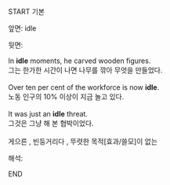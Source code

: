 START
기본

앞면:
idle


뒷면:
<div>In <strong>idle</strong> moments, he carved wooden figures. </div><div>그는 한가한 시간이 나면 나무를 깎아 무엇을 만들었다.</div><div><br></div><div><div>Over ten per cent of the workforce is now <strong>idle</strong>. </div><div><div>노동 인구의 10% 이상이 지금 놀고 있다.</div></div></div><div><br></div><div>It was just an <strong>idle</strong> threat. </div><div><div>그것은 그냥 해 본 협박이었다.</div></div><div><br></div><div>게으른 , 빈둥거리다 , <span>뚜렷한 목적[효과/쓸모]이 없는</span></div>


해석:
<!--ID: 1746614454089-->
END